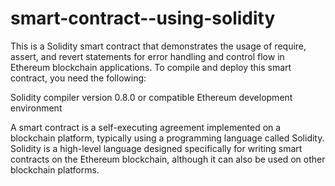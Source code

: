 # smart-contract--using-solidity


This is a Solidity smart contract that demonstrates the usage of require, assert, and revert statements for error handling and control flow in Ethereum blockchain applications.
To compile and deploy this smart contract, you need the following:

Solidity compiler version 0.8.0 or compatible
Ethereum development environment

A smart contract is a self-executing agreement implemented on a blockchain platform, typically using a programming language called Solidity. Solidity is a high-level language designed specifically for writing smart contracts on the Ethereum blockchain, although it can also be used on other blockchain platforms.


